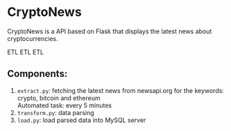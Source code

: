 # CryptoNews

CryptoNews is a API based on Flask that displays the latest news about cryptocurrencies.

ETL ETL ETL

## Components:
1) `extract.py`: fetching the latest news from newsapi.org for the keywords: crypto, bitcoin and ethereum <br>
Automated task: every 5 minutes
2) `transform.py`: data parsing 
3) `load.py`: load parsed data into MySQL server
